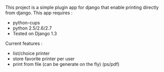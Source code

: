 This project is a simple plugin app for django that enable printing directly from django.
This app requires :
  * python-cups
  * python 2.5/2.6/2.7
  * Tested on Django 1.3

Current features :

  * list/choice printer
  * store favorite printer per user
  * print from file (can be generate on the fly) (ps/pdf)